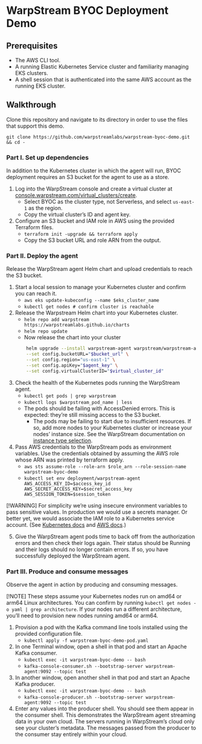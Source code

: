 # WarpStream BYOC Deployment Demo

## Prerequisites
- The AWS CLI tool.
- A running Elastic Kubernetes Service cluster and familiarity managing EKS clusters.
- A shell session that is authenticated into the same AWS account as the running EKS cluster.

## Walkthrough

Clone this repository and navigate to its directory in order to use the files that support this demo.

`git clone https://github.com/warpstreamlabs/warpstream-byoc-demo.git && cd -`

### Part I. Set up dependencies

In addition to the Kubernetes cluster in which the agent will run, BYOC deployment requires an S3 bucket for the agent to use as a store.

1. Log into the WarpStream console and create a virtual cluster at [console.warpstream.com/virtual_clusters/create][warpstream_console].
    - Select BYOC as the cluster type, not Serverless, and select `us-east-1` as the region.
    - Copy the virtual cluster’s ID and agent key.
2. Configure an S3 bucket and IAM role in AWS using the provided Terraform files.
    - `terraform init -upgrade && terraform apply`
    - Copy the S3 bucket URL and role ARN from the output.

### Part II. Deploy the agent

Release the WarpStream agent Helm chart and upload credentials to reach the S3 bucket.

1. Start a local session to manage your Kubernetes cluster and confirm you can reach it.
    - `aws eks update-kubeconfig --name $eks_cluster_name`
    - `kubectl get nodes # confirm cluster is reachable`
2. Release the Warpstream Helm chart into your Kubernetes cluster.
    - `helm repo add warpstream https://warpstreamlabs.github.io/charts`
    - `helm repo update`
    - Now release the chart into your cluster
    ```bash
        helm upgrade --install warpstream-agent warpstream/warpstream-agent \
        --set config.bucketURL="$bucket_url" \
        --set config.region="us-east-1" \
        --set config.apiKey="$agent_key" \
        --set config.virtualClusterID="$virtual_cluster_id"
    ```
3. Check the health of the Kubernetes pods running the WarpStream agent.
    - `kubectl get pods | grep warpstream`
    - `kubectl logs $warpstream_pod_name | less`
    - The pods should be failing with AccessDenied errors. This is expected: they’re still missing access to the S3 bucket.
        - The pods may be failing to start due to insufficient resources. If so, add more nodes to your Kubernetes cluster or increase your nodes’ instance size. See the WarpStream documentation on [instance type selection][].
4. Pass AWS credentials to the WarpStream pods as environment variables. Use the credentials obtained by assuming the AWS role whose ARN was printed by terraform apply.
    - `aws sts assume-role --role-arn $role_arn --role-session-name warpstream-byoc-demo`
    - `kubectl set env deployment/warpstream-agent AWS_ACCESS_KEY_ID=$access_key_id AWS_SECRET_ACCESS_KEY=$secret_access_key AWS_SESSION_TOKEN=$session_token`

[!WARNING] For simplicity we’re using insecure environment variables to pass sensitive values. In production we would use a secrets manager. Or better yet, we would associate the IAM role to a Kubernetes service account. (See [Kubernetes docs][] and [AWS docs][].)

5. Give the WarpStream agent pods time to back off from the authorization errors and then check their logs again. Their status should be Running and their logs should no longer contain errors. If so, you have successfully deployed the WarpStream agent.

### Part III. Produce and consume messages

Observe the agent in action by producing and consuming messages.

[!NOTE] These steps assume your Kubernetes nodes run on amd64 or arm64 Linux architectures. You can confirm by running `kubectl get nodes -o yaml | grep architecture`. If your nodes run a different architecture, you’ll need to provision new nodes running amd64 or arm64.

1. Provision a pod with the Kafka command line tools installed using the provided configuration file.
    - `kubectl apply -f warpstream-byoc-demo-pod.yaml`
2. In one Terminal window, open a shell in that pod and start an Apache Kafka consumer.
    - `kubectl exec -it warpstream-byoc-demo -- bash`
    - `kafka-console-consumer.sh --bootstrap-server warpstream-agent:9092 --topic test`
3. In another window, open another shell in that pod and start an Apache Kafka producer.
    - `kubectl exec -it warpstream-byoc-demo -- bash`
    - `kafka-console-producer.sh --bootstrap-server warpstream-agent:9092 --topic test`
4. Enter any values into the producer shell. You should see them appear in the consumer shell. This demonstrates the WarpStream agent streaming data in your own cloud. The servers running in WarpStream’s cloud only see your cluster’s metadata. The messages passed from the producer to the consumer stay entirely within your cloud.

[warpstream_console]: https://console.warpstream.com/virtual_clusters/create
[instance type selection]: https://docs.warpstream.com/warpstream/byoc/deploy#instance-selection
[Kubernetes docs]: https://kubernetes.io/docs/tasks/configure-pod-container/configure-service-account/
[AWS docs]: https://docs.aws.amazon.com/eks/latest/userguide/iam-roles-for-service-accounts.html